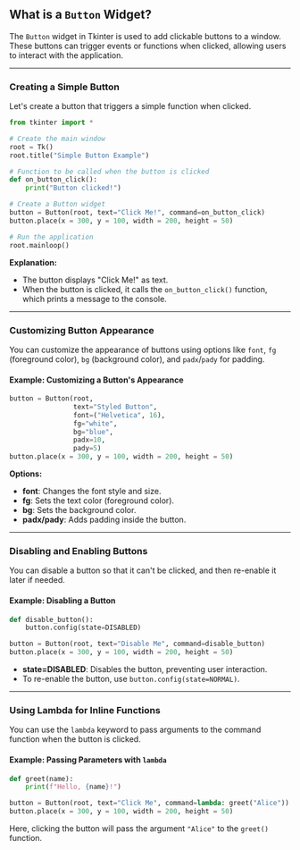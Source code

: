 ## **What is a `Button` Widget?**

The `Button` widget in Tkinter is used to add clickable buttons to a window. These buttons can trigger events or functions when clicked, allowing users to interact with the application.

---

### **Creating a Simple Button**

Let's create a button that triggers a simple function when clicked.

```python
from tkinter import *

# Create the main window
root = Tk()
root.title("Simple Button Example")

# Function to be called when the button is clicked
def on_button_click():
    print("Button clicked!")

# Create a Button widget
button = Button(root, text="Click Me!", command=on_button_click)
button.place(x = 300, y = 100, width = 200, height = 50)

# Run the application
root.mainloop()
```

**Explanation:**
- The button displays "Click Me!" as text.
- When the button is clicked, it calls the `on_button_click()` function, which prints a message to the console.

---

### **Customizing Button Appearance**

You can customize the appearance of buttons using options like `font`, `fg` (foreground color), `bg` (background color), and `padx`/`pady` for padding.

#### Example: Customizing a Button's Appearance

```python
button = Button(root, 
                text="Styled Button", 
                font=("Helvetica", 16), 
                fg="white", 
                bg="blue", 
                padx=10, 
                pady=5)
button.place(x = 300, y = 100, width = 200, height = 50)
```

**Options:**
- **font**: Changes the font style and size.
- **fg**: Sets the text color (foreground color).
- **bg**: Sets the background color.
- **padx/pady**: Adds padding inside the button.

---

### **Disabling and Enabling Buttons**

You can disable a button so that it can't be clicked, and then re-enable it later if needed.

#### Example: Disabling a Button

```python
def disable_button():
    button.config(state=DISABLED)

button = Button(root, text="Disable Me", command=disable_button)
button.place(x = 300, y = 100, width = 200, height = 50)
```

- **state=DISABLED**: Disables the button, preventing user interaction.
- To re-enable the button, use `button.config(state=NORMAL)`.

---


### **Using Lambda for Inline Functions**

You can use the `lambda` keyword to pass arguments to the command function when the button is clicked.

#### Example: Passing Parameters with `lambda`

```python
def greet(name):
    print(f"Hello, {name}!")

button = Button(root, text="Click Me", command=lambda: greet("Alice"))
button.place(x = 300, y = 100, width = 200, height = 50)
```

Here, clicking the button will pass the argument `"Alice"` to the `greet()` function.